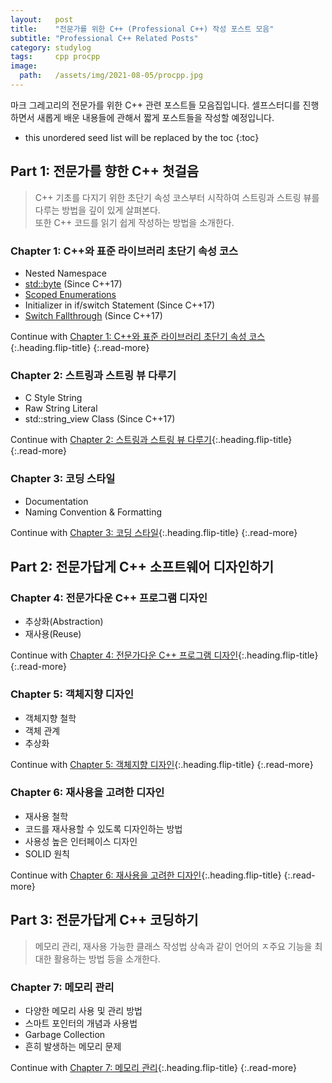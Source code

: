 ```yaml
---
layout:   post
title:    "전문가를 위한 C++ (Professional C++) 작성 포스트 모음"
subtitle: "Professional C++ Related Posts"
category: studylog
tags:     cpp procpp
image:
  path:   /assets/img/2021-08-05/procpp.jpg
---
```


마크 그레고리의 전문가를 위한 C++ 관련 포스트들 모음집입니다.
셀프스터디를 진행하면서 새롭게 배운 내용들에 관해서 짧게 포스트들을 작성할 예정입니다.

<!--more-->

* this unordered seed list will be replaced by the toc
{:toc}

## Part 1: 전문가를 향한 C++ 첫걸음

> C++ 기초를 다지기 위한 초단기 속성 코스부터 시작하여 스트링과 스트링 뷰를 다루는 방법을 깊이 있게 살펴본다.<br>
> 또한 C++ 코드를 읽기 쉽게 작성하는 방법을 소개한다.

### Chapter 1: C++와 표준 라이브러리 초단기 속성 코스

* Nested Namespace
* [std::byte](https://en.cppreference.com/w/cpp/types/byte) (Since C++17)
* [Scoped Enumerations](https://en.cppreference.com/w/cpp/language/enum)
* Initializer in if/switch Statement (Since C++17)
* [Switch Fallthrough](https://en.cppreference.com/w/cpp/language/attributes/fallthrough) (Since C++17)

Continue with [Chapter 1: C++와 표준 라이브러리 초단기 속성 코스](procpp-chapter-1){:.heading.flip-title}
{:.read-more}

### Chapter 2: 스트링과 스트링 뷰 다루기

* C Style String
* Raw String Literal
* std::string_view Class (Since C++17)

Continue with [Chapter 2: 스트링과 스트링 뷰 다루기](procpp-chapter-2){:.heading.flip-title}
{:.read-more}

### Chapter 3: 코딩 스타일

* Documentation
* Naming Convention & Formatting

Continue with [Chapter 3: 코딩 스타일](procpp-chapter-3){:.heading.flip-title}
{:.read-more}

## Part 2: 전문가답게 C++ 소프트웨어 디자인하기

### Chapter 4: 전문가다운 C++ 프로그램 디자인

* 추상화(Abstraction)
* 재사용(Reuse)

Continue with [Chapter 4: 전문가다운 C++ 프로그램 디자인](procpp-chapter-4){:.heading.flip-title}
{:.read-more}

### Chapter 5: 객체지향 디자인

* 객체지향 철학
* 객체 관계
* 추상화

Continue with [Chapter 5: 객체지향 디자인](procpp-chapter-5){:.heading.flip-title}
{:.read-more}

### Chapter 6: 재사용을 고려한 디자인

* 재사용 철학
* 코드를 재사용할 수 있도록 디자인하는 방법
* 사용성 높은 인터페이스 디자인
* SOLID 원칙

Continue with [Chapter 6: 재사용을 고려한 디자인](procpp-chapter-6){:.heading.flip-title}
{:.read-more}

## Part 3: 전문가답게 C++ 코딩하기

> 메모리 관리, 재사용 가능한 클래스 작성법 상속과 같이 언어의 ㅈ주요 기능을 최대한 활용하는 방법 등을 소개한다.

### Chapter 7: 메모리 관리

* 다양한 메모리 사용 및 관리 방법
* 스마트 포인터의 개념과 사용법
* Garbage Collection
* 흔히 발생하는 메모리 문제

Continue with [Chapter 7: 메모리 관리](procpp-chapter-7){:.heading.flip-title}
{:.read-more}
